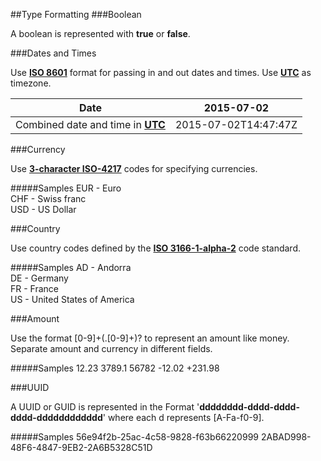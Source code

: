 ##Type Formatting
###Boolean

A boolean is represented with **true** or **false**.

###Dates and Times

Use [**ISO 8601**](http://en.wikipedia.org/wiki/ISO_8601) format for passing in and out dates and times. Use [**UTC**](https://en.wikipedia.org/wiki/UTC) as timezone.

|Date|2015-07-02|
|---|---|
|Combined date and time in [**UTC**](https://en.wikipedia.org/wiki/UTC)|2015-07-02T14:47:47Z|
 

###Currency

Use [**3-character ISO-4217**](http://en.wikipedia.org/wiki/ISO_4217#Active_codes) codes for specifying currencies.

#####Samples
	 EUR - Euro  
	 CHF - Swiss franc  
	 USD - US Dollar  

###Country

Use country codes defined by the [**ISO 3166-1-alpha-2**](https://en.wikipedia.org/wiki/ISO_3166-1_alpha-2) code standard.

#####Samples
	 AD - Andorra  
	 DE - Germany  
	 FR - France  
	 US - United States of America  

###Amount

Use the format [0-9]+(\.[0-9]+)? to represent an amount like money.
Separate amount and currency in different fields.

#####Samples
	     12.23
	   3789.1
	  56782
	    -12.02
	   +231.98 

###UUID

A UUID or GUID is represented in the Format  '**dddddddd-dddd-dddd-dddd-dddddddddddd**' where each d represents [A-Fa-f0-9].

#####Samples
	 56e94f2b-25ac-4c58-9828-f63b66220999
	 2ABAD998-48F6-4847-9EB2-2A6B5328C51D

 
